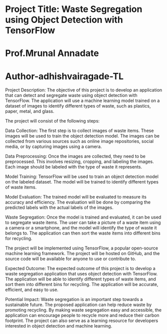 # Project Title: Waste Segregation using Object Detection with TensorFlow
# Prof.Mrunal Annadate
# Author-adhishvairagade-TL

Project Description:
The objective of this project is to develop an application that can detect and segregate waste using object detection with TensorFlow. The application will use a machine learning model trained on a dataset of images to identify different types of waste, such as plastics, paper, metal, and glass.

The project will consist of the following steps:

Data Collection: The first step is to collect images of waste items. These images will be used to train the object detection model. The images can be collected from various sources such as online image repositories, social media, or by capturing images using a camera.

Data Preprocessing: Once the images are collected, they need to be preprocessed. This involves resizing, cropping, and labeling the images. Each image should be labeled with the type of waste it represents.

Model Training: TensorFlow will be used to train an object detection model on the labeled dataset. The model will be trained to identify different types of waste items.

Model Evaluation: The trained model will be evaluated to measure its accuracy and efficiency. The evaluation will be done by comparing the predicted labels with the actual labels of the images.

Waste Segregation: Once the model is trained and evaluated, it can be used to segregate waste items. The user can take a picture of a waste item using a camera or a smartphone, and the model will identify the type of waste it belongs to. The application can then sort the waste items into different bins for recycling.

The project will be implemented using TensorFlow, a popular open-source machine learning framework. The project will be hosted on GitHub, and the source code will be available for anyone to use or contribute to.

Expected Outcome:
The expected outcome of this project is to develop a waste segregation application that uses object detection with TensorFlow. The application will be able to identify different types of waste items, and sort them into different bins for recycling. The application will be accurate, efficient, and easy to use.

Potential Impact:
Waste segregation is an important step towards a sustainable future. The proposed application can help reduce waste by promoting recycling. By making waste segregation easy and accessible, the application can encourage people to recycle more and reduce their carbon footprint. The project can also serve as a learning resource for developers interested in object detection and machine learning.
